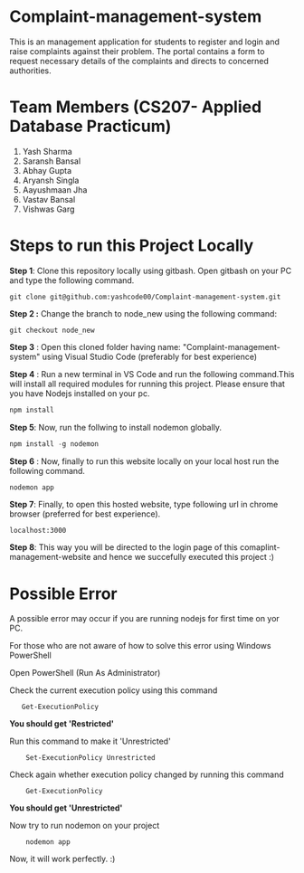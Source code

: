 # Complaint-management-system

This is an management application for students to register and login and raise complaints against their problem. The portal contains a form to request necessary details of the complaints and directs to concerned authorities.

# Team Members (CS207- Applied Database Practicum)

1. Yash Sharma
2. Saransh Bansal
3. Abhay Gupta
4. Aryansh Singla
5. Aayushmaan Jha
6. Vastav Bansal
7. Vishwas Garg

# Steps to run this Project Locally

**Step 1**: Clone this repository locally using gitbash. Open gitbash on your PC and type the following command.

```
git clone git@github.com:yashcode00/Complaint-management-system.git
```

**Step 2 :** Change the branch to node_new using the following command:

```
git checkout node_new
```

**Step 3** : Open this cloned folder having name: "Complaint-management-system" using Visual Studio Code (preferably for best experience)

**Step 4** : Run a new terminal in VS Code and run the following command.This will install all required modules for running this project. Please ensure that you have Nodejs installed on your pc.

```JavaScript
npm install
```

**Step 5**: Now, run the follwing to install nodemon globally.

```JavaScript
npm install -g nodemon
```

**Step 6** : Now, finally to run this website locally on your local host run the following command.

```JavaScript
nodemon app
```

**Step 7**: Finally, to open this hosted website, type following url in chrome browser (preferred for best experience).

```
localhost:3000
```

**Step 8**: This way you will be directed to the login page of this comaplint-management-website and hence we succefully executed this project :)

# Possible Error

A possible error may occur if you are running nodejs for first time on yor PC.

For those who are not aware of how to solve this error using Windows PowerShell

Open PowerShell (Run As Administrator)

Check the current execution policy using this command

```
   Get-ExecutionPolicy
```

**You should get 'Restricted'**

Run this command to make it 'Unrestricted'

```
    Set-ExecutionPolicy Unrestricted
```

Check again whether execution policy changed by running this command

```
    Get-ExecutionPolicy
```

**You should get 'Unrestricted'**

Now try to run nodemon on your project

```
    nodemon app
```

Now, it will work perfectly. :)
